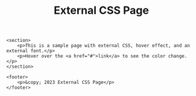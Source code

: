 <!DOCTYPE html>
<html lang="en">
<head>
    <meta charset="UTF-8">
    <meta name="viewport" content="width=device-width, initial-scale=1.0">
    <title>External CSS Page</title>
    <link rel="stylesheet" href="styles.css">
    <link href="https://fonts.googleapis.com/css2?family=Open+Sans:wght@400;700&display=swap" rel="stylesheet">
</head>
<body>
    <header>
        <h1>External CSS Page</h1>
    </header>

    <section>
        <p>This is a sample page with external CSS, hover effect, and an external font.</p>
        <p>Hover over the <a href="#">link</a> to see the color change.</p>
    </section>

    <footer>
        <p>&copy; 2023 External CSS Page</p>
    </footer>
</body>
</html>
